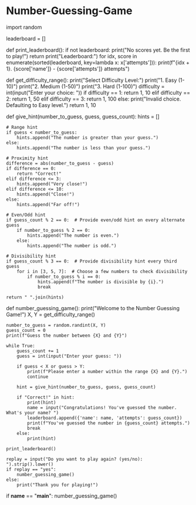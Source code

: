 # Number-Guessing-Game
import random

leaderboard = []

def print_leaderboard():
    if not leaderboard:
        print("No scores yet. Be the first to play!")
        return
    print("Leaderboard:")
    for idx, score in enumerate(sorted(leaderboard, key=lambda x: x['attempts'])):
        print(f"{idx + 1}. {score['name']} - {score['attempts']} attempts")

def get_difficulty_range():
    print("Select Difficulty Level:")
    print("1. Easy (1-10)")
    print("2. Medium (1-50)")
    print("3. Hard (1-100)")
    difficulty = int(input("Enter your choice: "))
    if difficulty == 1:
        return 1, 10
    elif difficulty == 2:
        return 1, 50
    elif difficulty == 3:
        return 1, 100
    else:
        print("Invalid choice. Defaulting to Easy level.")
        return 1, 10

def give_hint(number_to_guess, guess, guess_count):
    hints = []
    
    # Range hint
    if guess < number_to_guess:
        hints.append("The number is greater than your guess.")
    else:
        hints.append("The number is less than your guess.")
    
    # Proximity hint
    difference = abs(number_to_guess - guess)
    if difference == 0:
        return "Correct!"
    elif difference <= 3:
        hints.append("Very close!")
    elif difference <= 10:
        hints.append("Close!")
    else:
        hints.append("Far off!")
    
    # Even/Odd hint
    if guess_count % 2 == 0:  # Provide even/odd hint on every alternate guess
        if number_to_guess % 2 == 0:
            hints.append("The number is even.")
        else:
            hints.append("The number is odd.")
    
    # Divisibility hint
    if guess_count % 3 == 0:  # Provide divisibility hint every third guess
        for i in [3, 5, 7]:  # Choose a few numbers to check divisibility
            if number_to_guess % i == 0:
                hints.append(f"The number is divisible by {i}.")
                break
    
    return " ".join(hints)

def number_guessing_game():
    print("Welcome to the Number Guessing Game!")
    X, Y = get_difficulty_range()
    
    number_to_guess = random.randint(X, Y)
    guess_count = 0
    print(f"Guess the number between {X} and {Y}")

    while True:
        guess_count += 1
        guess = int(input("Enter your guess: "))
        
        if guess < X or guess > Y:
            print(f"Please enter a number within the range {X} and {Y}.")
            continue
        
        hint = give_hint(number_to_guess, guess, guess_count)
        
        if "Correct!" in hint:
            print(hint)
            name = input("Congratulations! You've guessed the number. What's your name? ")
            leaderboard.append({'name': name, 'attempts': guess_count})
            print(f"You've guessed the number in {guess_count} attempts.")
            break
        else:
            print(hint)

    print_leaderboard()
    
    replay = input("Do you want to play again? (yes/no): ").strip().lower()
    if replay == "yes":
        number_guessing_game()
    else:
        print("Thank you for playing!")

if __name__ == "__main__":
    number_guessing_game()

